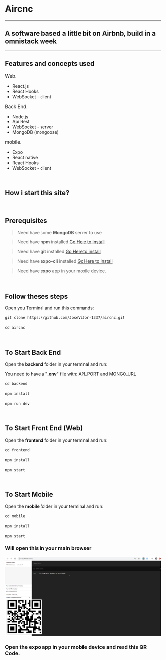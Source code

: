 # Aircnc

---

## A software based a little bit on Airbnb, build in a omnistack week

---

## Features and concepts used

<span style="font-size:1.1em">Web</span>.

- React.js
- React Hooks
- WebSocket - client

<span style="font-size:1.1em">Back End</span>.

- Node.js
- Api Rest
- WebSocket - server
- MongoDB (mongoose)

<span style="font-size:1.1em">mobile</span>.

- Expo
- React native
- React Hooks
- WebSocket - client

<br />

## How i start this site?

<br />

## Prerequisites

> Need have some **MongoDB** server to use

> Need have **npm** installed [Go Here to install](https://nodejs.org/en/)

> Need have **git** installed [Go Here to install](https://git-scm.com/downloads)

> Need have **expo-cli** installed [Go Here to install](https://docs.expo.io/)

> Need have **expo** app in your mobile device.

<br />

## Follow theses steps

Open you Terminal and run this commands:

```
git clone https://github.com/JoseVitor-1337/aircnc.git

cd aircnc

```

<br>

## To Start Back End

Open the **backend** folder in your terminal and run:

You need to have a "**.env**" file with: API_PORT and MONGO_URL

```
cd backend

npm install

npm run dev

```

<br>

## To Start Front End (Web)

Open the **frontend** folder in your terminal and run:

```
cd frontend

npm install

npm start

```

<br>

## To Start Mobile

Open the **mobile** folder in your terminal and run:

```
cd mobile

npm install

npm start

```

### Will open this in your main browser

![Metro-Bundler](https://github.com/JoseVitor-1337/aircnc/blob/master/expo.png)

### Open the expo app in your mobile device and read this QR Code.
